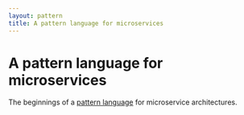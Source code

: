 ```yaml
---
layout: pattern
title: A pattern language for microservices
---
```

# A pattern language for microservices

The beginnings of a [pattern language](http://en.wikipedia.org/wiki/Pattern_language) for microservice architectures.

